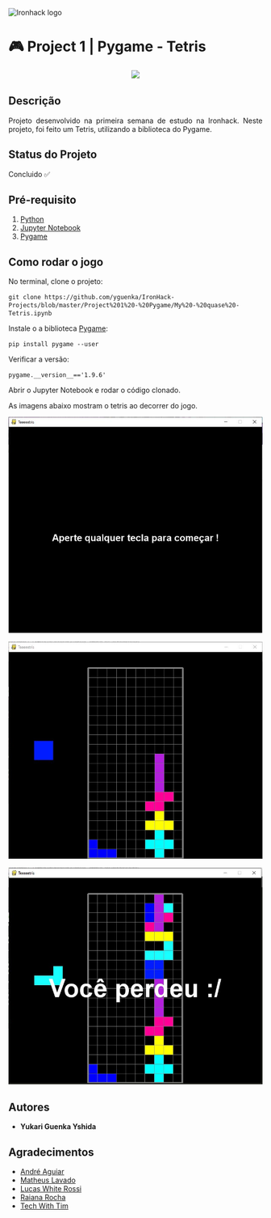 ![Ironhack logo](https://i.imgur.com/1QgrNNw.png)

# 🎮 Project 1 | Pygame - Tetris 

<p align="center">
  <img src="https://media3.giphy.com/media/26uf1VGKiJqZjItXi/giphy.gif?cid=ecf05e4719df4585800454338bca9c065e16607311fe9bec&rid=giphy.gif">
</p>


## Descrição
<p align="justify">Projeto desenvolvido na primeira semana de estudo na Ironhack. Neste projeto, foi feito um Tetris, utilizando a biblioteca do Pygame.</p>

## Status do Projeto
Concluido ✅

## Pré-requisito
1. [Python](https://www.python.org/)
2. [Jupyter Notebook](https://jupyter.org/try)
3. [Pygame](https://www.pygame.org/wiki/GettingStarted)

## Como rodar o jogo
No terminal, clone o projeto:
```
git clone https://github.com/yguenka/IronHack-Projects/blob/master/Project%201%20-%20Pygame/My%20-%20quase%20-Tetris.ipynb
```

Instale o a biblioteca [Pygame](https://pypi.org/project/pygame/):

```
pip install pygame --user 
```

Verificar a versão:
```
pygame.__version__=='1.9.6'
```
Abrir o Jupyter Notebook e rodar o código clonado.

As imagens abaixo mostram o tetris ao decorrer do jogo.
<p align="center">
  <img src="Capturar1.JPG">
</p>

<p align="center">
  <img src="Capturar2.JPG">
</p>

<p align="center">
  <img src="Capturar3.JPG">
</p>


## Autores
+ **Yukari Guenka Yshida**

## Agradecimentos
+ [André Aguiar](https://github.com/aguiarandre)
+ [Matheus Lavado](https://github.com/matheuslavado)
+ [Lucas White Rossi](https://github.com/LucasWhiteRossi)
+ [Raiana Rocha](https://github.com/Rairocha)
+ [Tech With Tim](https://techwithtim.net/tutorials/game-development-with-python/tetris-pygame/tutorial-1/)
